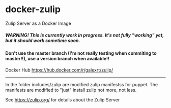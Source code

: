 # docker-zulip
Zulip Server as a Docker Image

##### WARNING! This is currently work in progress. It's not fully "working" yet, but it should work sometime soon.

#### Don't use the master branch (I'm not really testing when commiting to master!!), use a version branch when available!!

Docker Hub https://hub.docker.com/r/galexrt/zulip/

___

In the folder includes/zulip are modified zulip manifestss for puppet.
The manifests are modified to "just" install zulip not more, not less.

See https://zulip.org/ for details about the Zulip Server
